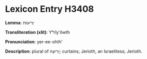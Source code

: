 # Lexicon Entry H3408

**Lemma**: יְרִיעוֹת

**Transliteration (xlit)**: Yᵉrîyʻôwth

**Pronunciation**: yer-ee-ohth'

**Description**:
plural of יְרִיעָה; curtains; Jerioth, an Israelitess; Jerioth.
